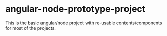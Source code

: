 # angular-node-prototype-project
This is the basic angular/node project with re-usable contents/components for most of the projects.
